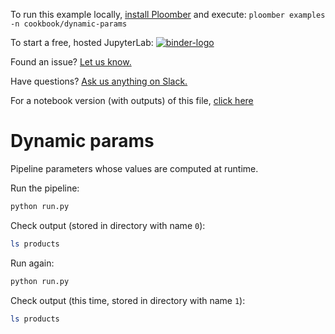<!-- start header -->
To run this example locally, [install Ploomber](https://ploomber.readthedocs.io/en/latest/get-started/install.html) and execute: `ploomber examples -n cookbook/dynamic-params`

To start a free, hosted JupyterLab: [![binder-logo](https://mybinder.org/badge_logo.svg)](https://mybinder.org/v2/gh/ploomber/binder-env/main?urlpath=git-pull%3Frepo%3Dhttps%253A%252F%252Fgithub.com%252Fploomber%252Fprojects%26urlpath%3Dlab%252Ftree%252Fprojects%252Fcookbook/dynamic-params%252FREADME.ipynb%26branch%3Dmaster)

Found an issue? [Let us know.](https://github.com/ploomber/projects/issues/new?title=cookbook/dynamic-params%20issue)

Have questions? [Ask us anything on Slack.](http://community.ploomber.io/)

For a notebook version (with outputs) of this file, [click here](https://github.com/ploomber/projects/blob/master/cookbook/dynamic-params/README.ipynb)
<!-- end header -->



# Dynamic params

<!-- start description -->
Pipeline parameters whose values are computed at runtime.
<!-- end description -->

Run the pipeline:

```sh
python run.py
```

Check output (stored in directory with name `0`):

```sh
ls products
```

Run again:

```sh
python run.py
```

Check output (this time, stored in directory with name `1`):

```sh
ls products
```